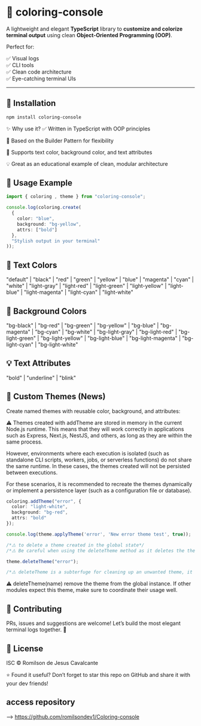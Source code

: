 # 🎨 coloring-console

A lightweight and elegant **TypeScript** library to **customize and colorize terminal output** using clean **Object-Oriented Programming (OOP)**.

Perfect for:

✅ Visual logs  
✅ CLI tools  
✅ Clean code architecture  
✅ Eye-catching terminal UIs

---

## 🚀 Installation

```bash
npm install coloring-console
```

✨ Why use it?
✅ Written in TypeScript with OOP principles

🧱 Based on the Builder Pattern for flexibility

🌈 Supports text color, background color, and text attributes

💡 Great as an educational example of clean, modular architecture


## 🧪 Usage Example

```typescript
import { coloring , theme } from "coloring-console";

console.log(coloring.create(
  {
    color: "blue",
    background: "bg-yellow",
    attrs: ["bold"]
  },
  "Stylish output in your terminal"
));

```

## 🎯 Text Colors

"default" | "black" | "red" | "green" | "yellow" |
"blue" | "magenta" | "cyan" | "white" |
"light-gray" | "light-red" | "light-green" |
"light-yellow" | "light-blue" | "light-magenta" |
"light-cyan" | "light-white"

## 🎨 Background Colors

"bg-black" | "bg-red" | "bg-green" | "bg-yellow" |
"bg-blue" | "bg-magenta" | "bg-cyan" | "bg-white" |
"bg-light-gray" | "bg-light-red" | "bg-light-green" |
"bg-light-yellow" | "bg-light-blue" | "bg-light-magenta" |
"bg-light-cyan" | "bg-light-white"

## 💡 Text Attributes

"bold" | "underline" | "blink"

## 🧩 Custom Themes (News)
Create named themes with reusable color, background, and attributes:

⚠️ Themes created with addTheme are stored in memory in the current Node.js runtime. This means that they will work correctly in applications such as Express, Next.js, NestJS, and others, as long as they are within the same process.

However, environments where each execution is isolated (such as standalone CLI scripts, workers, jobs, or serverless functions) do not share the same runtime. In these cases, the themes created will not be persisted between executions.

For these scenarios, it is recommended to recreate the themes dynamically or implement a persistence layer (such as a configuration file or database).

```typescript
coloring.addTheme("error", {
  color: "light-white",
  background: "bg-red",
  attrs: "bold"
});

console.log(theme.applyTheme('error', 'New error theme test', true));

/*⚠️ to delete a theme created in the global state*/
/*⚠️ Be careful when using the deleteTheme method as it deletes the theme from the global state of the application and may cause errors in logs already written.*/

theme.deleteTheme("error");

/*⚠️ deleteTheme is a subterfuge for cleaning up an unwanted theme, it should not remain in your node runtime*/
```
⚠️ deleteTheme(name) remove the theme from the global instance. If other modules expect this theme, make sure to coordinate their usage well.


## 🤝 Contributing
PRs, issues and suggestions are welcome!
Let’s build the most elegant terminal logs together. 🌟

## 📄 License
ISC © Romilson de Jesus Cavalcante

⭐️ Found it useful? Don’t forget to star this repo on GitHub and share it with your dev friends!

## access repository
--> https://github.com/romilsondev1/Coloring-console